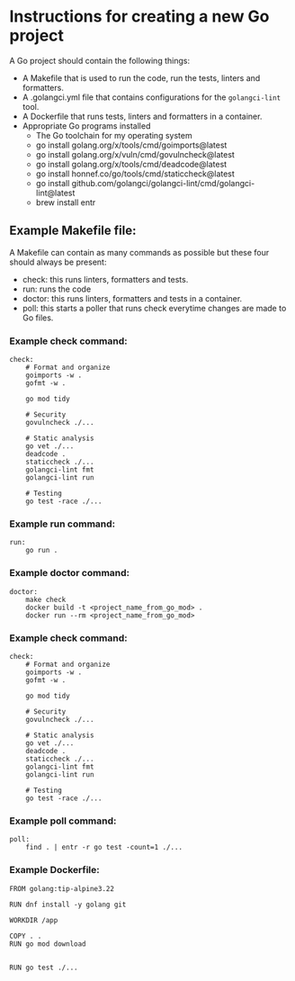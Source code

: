 # Instructions for creating a new Go project
A Go project should contain the following things:
- A Makefile that is used to run the code, run the tests, linters and formatters.
- A .golangci.yml file that contains configurations for the `golangci-lint` tool.
- A Dockerfile that runs tests, linters and formatters in a container.
- Appropriate Go programs installed
    - The Go toolchain for my operating system
    - go install golang.org/x/tools/cmd/goimports@latest
    - go install golang.org/x/vuln/cmd/govulncheck@latest
    - go install golang.org/x/tools/cmd/deadcode@latest
    - go install honnef.co/go/tools/cmd/staticcheck@latest
    - go install github.com/golangci/golangci-lint/cmd/golangci-lint@latest
    - brew install entr

## Example Makefile file:
A Makefile can contain as many commands as possible but these four should always be present:
- check: this runs linters, formatters and tests.
- run: runs the code
- doctor: this runs linters, formatters and tests in a container.
- poll: this starts a poller that runs check everytime changes are made to Go files.

### Example check command:
```
check:
	# Format and organize
	goimports -w .
	gofmt -w .

	go mod tidy

	# Security
	govulncheck ./...

	# Static analysis
	go vet ./...
	deadcode .
	staticcheck ./...
	golangci-lint fmt
	golangci-lint run

	# Testing
	go test -race ./...
```

### Example run command:
```
run:
	go run .
```

### Example doctor command:
```
doctor:
    make check
	docker build -t <project_name_from_go_mod> .
	docker run --rm <project_name_from_go_mod>
```

### Example check command:
```
check:
	# Format and organize
	goimports -w .
	gofmt -w .

	go mod tidy

	# Security
	govulncheck ./...

	# Static analysis
	go vet ./...
	deadcode .
	staticcheck ./...
	golangci-lint fmt
	golangci-lint run

	# Testing
	go test -race ./...
```

### Example poll command:
```
poll:
	find . | entr -r go test -count=1 ./...
```

### Example Dockerfile:
```
FROM golang:tip-alpine3.22

RUN dnf install -y golang git

WORKDIR /app

COPY . .
RUN go mod download


RUN go test ./...
```
